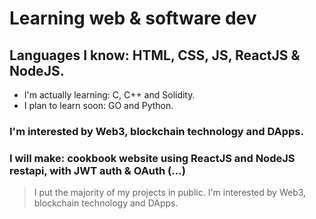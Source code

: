 # Learning web & software dev
## Languages I know: HTML, CSS, JS, ReactJS & NodeJS.

  - I'm actually learning: C, C++ and Solidity.
  - I plan to learn soon: GO and Python.

### I'm interested by Web3, blockchain technology and DApps.
### I will make: cookbook website using ReactJS and NodeJS restapi, with JWT auth & OAuth (...)

> I put the majority of my projects in public.
> I'm interested by Web3, blockchain technology and DApps.
